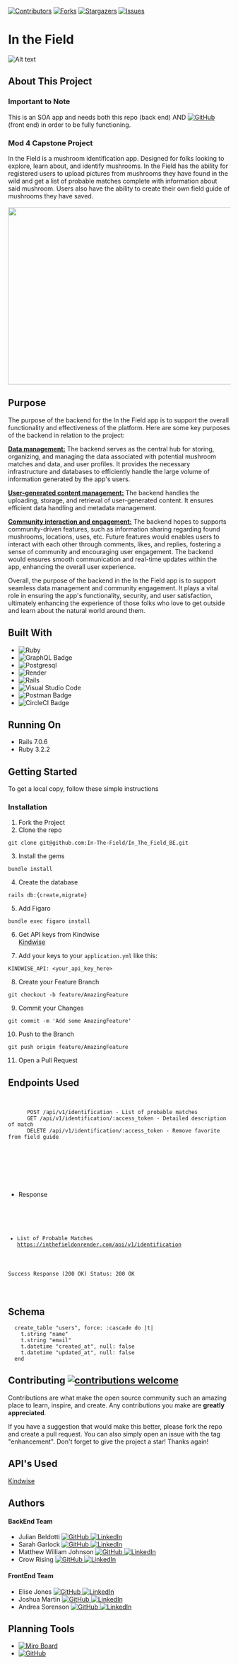 [![Contributors](https://img.shields.io/github/contributors/In-The-Field/In_The_Field_BE.svg)](https://github.com/In-The-Field/In_The_Field_BE/graphs/contributors)
[![Forks](https://img.shields.io/github/forks/In-The-Field/In_The_Field_BE.svg)](https://github.com/In-The-Field/In_The_Field_BE/forks)
[![Stargazers](https://img.shields.io/github/stars/In-The-Field/In_The_Field_BE.svg)](https://githuB.com/In-The-Field/In_The_Field_BE/stargazers)
[![Issues](https://img.shields.io/github/issues/In-The-Field/In_The_Field_BE.svg)](https://github.com/In-The-Field/In_The_Field_BEissues)

# In the Field

![Alt text](image.png)

## About This Project
### Important to Note
This is an SOA app and needs both this repo (back end) AND [![GitHub](https://img.shields.io/badge/GitHub-100000?style=for-the-badge&logo=github&logoColor=white) ](https://github.com/In-The-Field/In_The_Field_FE) (front end) in order to be fully functioning.

### Mod 4 Capstone Project
In the Field is a mushroom identification app. Designed for folks looking to explore, learn about, and identify mushrooms. In the Field has the ability for registered users to upload pictures from mushrooms they have found in the wild and get a list of probable matches complete with information about said mushroom. Users also have the ability to create their own field guide of mushrooms they have saved.
                                                  <br><br>
                    <img src="https://www.pbs.org/food/wp-content/blogs.dir/2/files/2014/04/edible-fungi600.jpg" width="600" height="400">
                    
## Purpose

The purpose of the backend for the In the Field app is to support the overall functionality and effectiveness of the platform. Here are some key purposes of the backend in relation to the project:

<b><u>Data management:</u></b> The backend serves as the central hub for storing, organizing, and managing the data associated with potential mushroom matches and data, and user profiles. It provides the necessary infrastructure and databases to efficiently handle the large volume of information generated by the app's users.

<b><u>User-generated content management:</u></b> The backend handles the uploading, storage, and retrieval of user-generated content. It ensures efficient data handling and metadata management. 

<b><u>Community interaction and engagement:</u></b> The backend hopes to supports community-driven features, such as information sharing regarding found mushrooms, locations, uses, etc. Future features would enables users to interact with each other through comments, likes, and replies, fostering a sense of community and encouraging user engagement. The backend would ensures smooth communication and real-time updates within the app, enhancing the overall user experience.

Overall, the purpose of the backend in the In the Field app is to support seamless data management and community engagement. It plays a vital role in ensuring the app's functionality, security, and user satisfaction, ultimately enhancing the experience of those folks who love to get outside and learn about the natural world around them.

## Built With
* ![Ruby](https://img.shields.io/badge/ruby-%23CC342D.svg?style=for-the-badge&logo=ruby&logoColor=white)
* ![GraphQL Badge](https://img.shields.io/badge/GraphQL-E10098?logo=graphql&logoColor=fff&style=for-the-badge)
* ![Postgresql](https://img.shields.io/badge/PostgreSQL-316192?style=for-the-badge&logo=postgresql&logoColor=white)
* ![Render](https://img.shields.io/badge/Render-%46E3B7.svg?style=for-the-badge&logo=render&logoColor=white)
* ![Rails](https://img.shields.io/badge/rails-%23CC0000.svg?style=for-the-badge&logo=ruby-on-rails&logoColor=white)
* ![Visual Studio Code](https://img.shields.io/badge/Visual%20Studio%20Code-0078d7.svg?style=for-the-badge&logo=visual-studio-code&logoColor=white)
* ![Postman Badge](https://img.shields.io/badge/Postman-FF6C37?logo=postman&logoColor=fff&style=for-the-badge)
* ![CircleCI Badge](https://img.shields.io/badge/CircleCI-343434?logo=circleci&logoColor=fff&style=for-the-badge)

## Running On
  - Rails 7.0.6
  - Ruby 3.2.2

## <b>Getting Started</b>

To get a local copy, follow these simple instructions

### <b>Installation</b>

1. Fork the Project
2. Clone the repo 
``` 
git clone git@github.com:In-The-Field/In_The_Field_BE.git
```
3. Install the gems
```
bundle install
```
4. Create the database
```
rails db:{create,migrate}
```
5. Add Figaro
```
bundle exec figaro install
```
6. Get API keys from Kindwise <br>
[Kindwise](https://www.kindwise.com/mushroom-id)<br>

7. Add your keys to your `application.yml` like this:
```
KINDWISE_API: <your_api_key_here>
```
8. Create your Feature Branch 
```
git checkout -b feature/AmazingFeature
```
9. Commit your Changes 
```
git commit -m 'Add some AmazingFeature' 
```
10. Push to the Branch 
```
git push origin feature/AmazingFeature
```
11. Open a Pull Request

## Endpoints Used

<div style="overflow: auto; height: 200px;">
  <pre>
    <code>
      POST /api/v1/identification - List of probable matches
      GET /api/v1/identification/:access_token - Detailed description of match
      DELETE /api/v1/identification/:access_token - Remove favorite from field guide
    </code>
  </pre>
</div>

- Response

<div style="overflow: auto; height: 200px;">
  <pre>
    <code>

- List of Probable Matches 
https://inthefieldonrender.com/api/v1/identification

Success Response (200 OK)
Status: 200 OK

{ "data": [
  {
    "id": "558fbb57c985b800",
    "name": "Boletus edulis",
    "probability": 0.5454445
      }
  ]
}

Error Response (400 Bad Request):
Status: 400 Bad Request

{
  "error":
  {
    "code": "BAD_REQUEST",
    "message": "Photo does not have high enough probability of being a mushroom"
  }
}
 

- Detailed Description (of single mushroom)
https://inthefieldonrender.com/api/v1/identification/:access_token

Success Response (200 OK)
Status 200 OK

{
  "data": [
    {
      "id": "558fbb57c985b800",
      "access_token": "VnR9gExfqegyJ27",
      "name": "Boletus edulis",
      "common_names": [
        "Cep",
        "King Bolete",
        "Penny Bun",
        "Porcini"
      ],
      "edibility": "choice",
      "description": {
        "value": "Boletus edulis blah blah blah blah"
      }
    }
  ]
}

Error Response(400 Bad Request)
Status 400 Bad Response

{
  "error":
  {
    "code": "BAD_REQUEST",
    "message": "Access token is not valid"
  }
}



- Delete Mushroom

    </code>
  </pre>
</div>


## Schema
```
  create_table "users", force: :cascade do |t|
    t.string "name"
    t.string "email"
    t.datetime "created_at", null: false
    t.datetime "updated_at", null: false
  end
```

## Contributing  [![contributions welcome](https://img.shields.io/badge/contributions-welcome-brightgreen.svg?style=flat)](https://github.com/CrowRising/PlayPal-FE/issues)
Contributions are what make the open source community such an amazing place to learn, inspire, and create. Any contributions you make are **greatly appreciated**.

If you have a suggestion that would make this better, please fork the repo and create a pull request. You can also simply open an issue with the tag "enhancement".
Don't forget to give the project a star! Thanks again!

## API's Used
[Kindwise](https://www.kindwise.com/mushroom-id)<br>


## Authors
#### BackEnd Team
- Julian Beldotti [![GitHub](https://img.shields.io/badge/GitHub-100000?style=for-the-badge&logo=github&logoColor=white) ](https://github.com/JCBeldo) [![LinkedIn](https://img.shields.io/badge/LinkedIn-0077B5?style=for-the-badge&logo=linkedin&logoColor=white) ]()
- Sarah Garlock [![GitHub](https://img.shields.io/badge/GitHub-100000?style=for-the-badge&logo=github&logoColor=white) ](https://github.com/sarahgarlock) [![LinkedIn](https://img.shields.io/badge/LinkedIn-0077B5?style=for-the-badge&logo=linkedin&logoColor=white) ](https://www.linkedin.com/in/sarah-garlock/)
- Matthew William Johnson [![GitHub](https://img.shields.io/badge/GitHub-100000?style=for-the-badge&logo=github&logoColor=white) ]( https://github.com/MWMJohnson) [![LinkedIn](https://img.shields.io/badge/LinkedIn-0077B5?style=for-the-badge&logo=linkedin&logoColor=white) ]()
- Crow Rising [![GitHub](https://img.shields.io/badge/GitHub-100000?style=for-the-badge&logo=github&logoColor=white) ](https://github.com/CrowRising) [![LinkedIn](https://img.shields.io/badge/LinkedIn-0077B5?style=for-the-badge&logo=linkedin&logoColor=white) ](https://www.linkedin.com/in/crowrising/)
#### FrontEnd Team
- Elise Jones [![GitHub](https://img.shields.io/badge/GitHub-100000?style=for-the-badge&logo=github&logoColor=white) ](https://github.com/Elise-Jones) [![LinkedIn](https://img.shields.io/badge/LinkedIn-0077B5?style=for-the-badge&logo=linkedin&logoColor=white) ](https://www.linkedin.com/in/elise-jones-964bb5264/) 
- Joshua Martin [![GitHub](https://img.shields.io/badge/GitHub-100000?style=for-the-badge&logo=github&logoColor=white) ](https://github.com/jmartin777) [![LinkedIn](https://img.shields.io/badge/LinkedIn-0077B5?style=for-the-badge&logo=linkedin&logoColor=white) ](https://www.linkedin.com/in/joshua-c-martin/)
- Andrea Sorenson [![GitHub](https://img.shields.io/badge/GitHub-100000?style=for-the-badge&logo=github&logoColor=white) ](https://github.com/andreasorensen) [![LinkedIn](https://img.shields.io/badge/LinkedIn-0077B5?style=for-the-badge&logo=linkedin&logoColor=white) ](https://www.linkedin.com/in/andrea-sorensen-/)


## Planning Tools
- [![Miro Board](https://img.shields.io/badge/Miro-050038?style=for-the-badge&logo=Miro&logoColor=white)](https://miro.com/app/board/uXjVMsa-Jz0=/?moveToWidget=3458764562195436996&cot=14)
- [![GitHub](https://img.shields.io/badge/GitHub-100000?style=for-the-badge&logo=github&logoColor=white) ](https://github.com/orgs/In-The-Field/projects/2)

